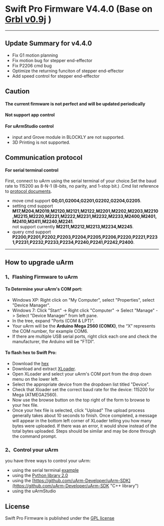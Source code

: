 # Swift Pro Firmware V4.4.0 (Base on [Grbl v0.9j](https://github.com/grbl/grbl) )

----------
## Update Summary for v4.4.0

* Fix G1 motion planning
* Fix motion bug for stepper end-effector
* Fix P2206 cmd bug
* Optimize the returning funciton of stepper end-effector
* Add speed control for stepper end-effector

## Caution
#### The current firmware is not perfect and will be updated periodically
#### Not support app control 
#### For uArmStudio control

- input and Grove module in BLOCKLY are not supported.
- 3D Printing is not supported.

## Communication protocol
#### For serial terminal control

First, connect to uArm using the serial terminal of your choice.Set the baud rate to 115200 as 8-N-1 (8-bits, no parity, and 1-stop bit.) .Cmd list reference to [protocol documents](doc/).

* move cmd support **G0,G1,G2004,G2201,G2202,G2204,G2205**.
* setting cmd support **M17,M204,M2019,M2120,M2121,M2122,M2201,M2202,M2203,M2210,M2215,M2220,M2221,M2222,M2231,M2232,M2233,M2400,M2401,M2410,M2411,M2240,M2241**.                                                                                                                                                                           
not support currently **M2211,M2212,M2213,M2234,M2245**.
* query cmd support 
**P2200,P2201,P2202,P2203,P2204,P2205,P2206,P2220,P2221,P2231,P2231,P2232,P2233,P2234,P2240,P2241,P2242,P2400**.                                                                  
----------
## How to upgrade uArm

### 1、Flashing Firmware to uArm
#### To Determine your uArm's COM port:

* Windows XP: Right click on "My Computer", select "Properties", select "Device Manager".
* Windows 7: Click "Start" -> Right click "Computer" -> Select "Manage" -> Select "Device Manager" from left pane.
* In the tree, expand "Ports (COM & LPT)".
* Your uArm will be the **Arduino Mega 2560 (COMX)**, the “X” represents the COM number, for example COM6.
* If there are multiple USB serial ports, right click each one and check the manufacturer, the Arduino will be "FTDI".
#### To flash  hex to Swift Pro:

* Download the [hex](hex/)
* Download and extract [XLoader](http://xloader.russemotto.com/XLoader.zip).
* Open XLoader and select your uArm's COM port from the drop down menu on the lower left.
* Select the appropriate device from the dropdown list titled "Device".
* Check that Xloader set the correct baud rate for the device: 115200 for Mega (ATMEGA2560).
* Now use the browse button on the top right of the form to browse to your hex file.
* Once your hex file is selected, click "Upload"
The upload process generally takes about 10 seconds to finish. Once completed, a message will appear in the bottom left corner of XLoader telling you how many bytes were uploaded. If there was an error, it would show instead of the total bytes uploaded. Steps should be similar and may be done through the command prompt.

### 2、Control your uArm
you have three ways to control your uArm:

* using the serial terminal [example](example)
* using the [Python library 2.0](https://github.com/uArm-Developer/uArm-Python-SDK/tree/2.0 "Python library 2.0")
* using the [https://github.com/uArm-Developer/uArm-SDK](https://github.com/uArm-Developer/uArm-SDK "C++ library")
* using the uArmStudio


## License

Swift Pro Firmware is published under the [GPL license](/LICENSE) 







